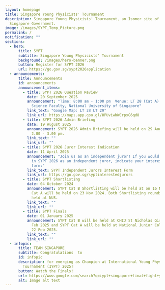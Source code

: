 ```yaml
---
layout: homepage
title: Singapore Young Physicists' Tournament
description: Singapore Young Physicists' Tournament, an Isomer site of the
  Singapore Government.
image: /images/SYPT_Temp_Picture.png
permalink: /
notification: ""
sections:
  - hero:
      title: SYPT
      subtitle: Singapore Young Physicists' Tournament
      background: /images/hero-banner.png
      button: Register for SYPT 2026
      url: https://go.gov.sg/sypt2026application
  - announcements:
      title: Announcements
      id: announcements
      announcement_items:
        - title: SYPT 2026 Question Review
          date: 20 September 2025
          announcement: "Time: 8:00 am - 1:00 pm  Venue: LT 28 (Cat A) and LT 29 (Cat B),
            Science Faculty, National University of Singapore"
          link_text: "Google Map: LT 28 LT 29"
          link_url: https://maps.app.goo.gl/8PUviwhWCrpxG6qd8
        - title: SYPT 2026 Admin Briefing
          date: 19 August 2025
          announcement: SYPT 2026 Admin Briefing will be held on 29 Aug 2025 online from
            2.00 - 3.00 pm.
          link_text: ""
          link_url: ""
        - title: SYPT 2026 Juror Interest Indication
          date: 11 April 2025
          announcement: "Join us as an independent juror! If you would like to participate
            in SYPT 2026 as an independent juror, indicate your interest in this
            form:"
          link_text: SYPT Independent Jurors Interest Form
          link_url: https://go.gov.sg/syptinterestedjurors
        - title: SYPT Shortlisting
          date: 04 October 2024
          announcement: SYPT Cat B Shortlisting will be held at on 16 Nov 2024 and SYPT
            Cat A will be held on 23 Nov 2024. Both Shortlisting rounds will be
            held at NUS.
          link_text: ""
          link_url: ""
        - title: SYPT Finals
          date: 01 January 2025
          announcement: SYPT Cat B will be held at CHIJ St Nicholas Girls' School on 15
            Feb 2025 and SYPT Cat A will be held at National Junior College on
            22 Feb 2025.
          link_text: ""
          link_url: ""
  - infopic:
      title: TEAM SINGAPORE
      subtitle: Congratulations  to
      id: infopic
      description: for emerging as Champion at International Young Physicists’
        Tournament (IYPT) 2025!
      button: Watch the Finals!
      url: https://www.google.com/search?q=iypt+singapore+final+fight+youtube+video&sca_esv=510a591a39dbdeb7&sxsrf=AE3TifPz8n8oECVdZ8O9FGeTaQpryJI7Wg%3A1761095875000&ei=wjD4aPbhPLuz4-EPkOGSyQ0&oq=iypt+singapore+final+fight+yo&gs_lp=Egxnd3Mtd2l6LXNlcnAiHWl5cHQgc2luZ2Fwb3JlIGZpbmFsIGZpZ2h0IHlvKgIIATIFECEYoAEyBRAhGKABSNQtUIEDWLQZcAh4AZABAZgBogOgAcQYqgEJMC4yLjUuMi4yuAEByAEA-AEBmAISoAL2F8ICChAAGLADGNYEGEfCAgQQIRgVwgIHECEYoAEYCpgDAIgGAZAGCJIHCTguMi4zLjMuMqAHjSuyBwkwLjIuMy4zLjK4B5YXwgcIMC4xLjEyLjXIB3I&sclient=gws-wiz-serp#fpstate=ive&vld=cid:f3529a1b,vid:3qangzZkpq0,st:0
      alt: Image alt text
---
```

